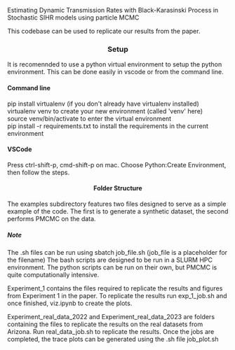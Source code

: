 Estimating Dynamic Transmission Rates with Black-Karasinski Process in Stochastic SIHR models using particle MCMC

This codebase can be used to replicate our results from the paper. 

### <center> Setup </center> 

It is recomennded to use a python virtual environment to setup the python environment. This can be done easily in vscode or from the command line.

#### Command line

pip install virtualenv (if you don't already have virtualenv installed) <br>
virtualenv venv to create your new environment (called 'venv' here) <br>
source venv/bin/activate to enter the virtual environment <br>
pip install -r requirements.txt to install the requirements in the current environment

#### VSCode
Press ctrl-shift-p, cmd-shift-p on mac. Choose Python:Create Environment, then follow the steps. 

#### <center> Folder Structure </center>

The examples subdirectory features two files designed to serve as a simple example of the code. The first is to generate a synthetic dataset, the second performs PMCMC on the data. 

##### Note 
The .sh files can be run using sbatch job_file.sh (job_file is a placeholder for the filename) The bash scripts are designed to be run in a SLURM HPC environment. The python scripts can be run on their own,
but PMCMC is quite computationally intensive. 

Experiment_1 contains the files required to replicate the results and figures from Experiment 1 in the paper. To replicate the results run exp_1_job.sh and once finished, viz.ipynb to create the plots. 

Experiment_real_data_2022 and Experiment_real_data_2023 are folders containing the files to replicate the results on the real datasets from Arizona. Run real_data_job.sh to replicate the results.
Once the jobs are completed, the trace plots can be generated using the .sh file job_plot.sh



